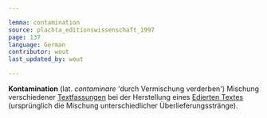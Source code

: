```yaml
---

lemma: contamination
source: plachta_editionswissenschaft_1997
page: 137
language: German
contributor: wout
last_updated_by: wout

---
```


**Kontamination** (lat. _contaminare_ 'durch Vermischung verderben') Mischung verschiedener [Textfassungen](version.html) bei der Herstellung eines [Edierten Textes](textEdited.html) (ursprünglich die Mischung unterschiedlicher Überlieferungsstränge).
